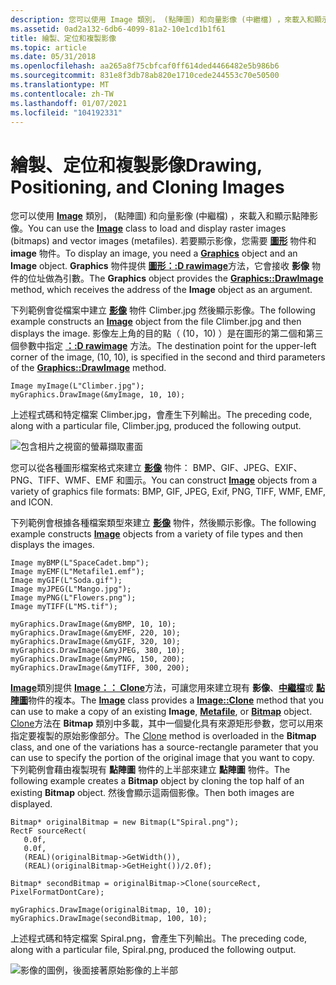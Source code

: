 ```yaml
---
description: 您可以使用 Image 類別， (點陣圖) 和向量影像 (中繼檔) ，來載入和顯示點陣影像。
ms.assetid: 0ad2a132-6db6-4099-81a2-10e1cd1b1f61
title: 繪製、定位和複製影像
ms.topic: article
ms.date: 05/31/2018
ms.openlocfilehash: aa265a8f75cbfcaf0ff614ded4466482e5b986b6
ms.sourcegitcommit: 831e8f3db78ab820e1710cede244553c70e50500
ms.translationtype: MT
ms.contentlocale: zh-TW
ms.lasthandoff: 01/07/2021
ms.locfileid: "104192331"
---
```

# <a name="drawing-positioning-and-cloning-images"></a><span data-ttu-id="faaea-103">繪製、定位和複製影像</span><span class="sxs-lookup"><span data-stu-id="faaea-103">Drawing, Positioning, and Cloning Images</span></span>

<span data-ttu-id="faaea-104">您可以使用 [**Image**](/windows/win32/api/gdiplusheaders/nl-gdiplusheaders-image) 類別， (點陣圖) 和向量影像 (中繼檔) ，來載入和顯示點陣影像。</span><span class="sxs-lookup"><span data-stu-id="faaea-104">You can use the [**Image**](/windows/win32/api/gdiplusheaders/nl-gdiplusheaders-image) class to load and display raster images (bitmaps) and vector images (metafiles).</span></span> <span data-ttu-id="faaea-105">若要顯示影像，您需要 [**圖形**](/windows/win32/api/gdiplusgraphics/nl-gdiplusgraphics-graphics) 物件和 **image** 物件。</span><span class="sxs-lookup"><span data-stu-id="faaea-105">To display an image, you need a [**Graphics**](/windows/win32/api/gdiplusgraphics/nl-gdiplusgraphics-graphics) object and an **Image** object.</span></span> <span data-ttu-id="faaea-106">**Graphics** 物件提供 [**圖形：:D rawimage**](/windows/win32/api/gdiplusgraphics/nf-gdiplusgraphics-graphics-drawimage(inimage_inint_inint))方法，它會接收 **影像** 物件的位址做為引數。</span><span class="sxs-lookup"><span data-stu-id="faaea-106">The **Graphics** object provides the [**Graphics::DrawImage**](/windows/win32/api/gdiplusgraphics/nf-gdiplusgraphics-graphics-drawimage(inimage_inint_inint)) method, which receives the address of the **Image** object as an argument.</span></span>

<span data-ttu-id="faaea-107">下列範例會從檔案中建立 [**影像**](/windows/win32/api/gdiplusheaders/nl-gdiplusheaders-image) 物件 Climber.jpg 然後顯示影像。</span><span class="sxs-lookup"><span data-stu-id="faaea-107">The following example constructs an [**Image**](/windows/win32/api/gdiplusheaders/nl-gdiplusheaders-image) object from the file Climber.jpg and then displays the image.</span></span> <span data-ttu-id="faaea-108">影像左上角的目的點（ (10，10) ）是在圖形的第二個和第三個參數中指定 [**：:D rawimage**](/windows/win32/api/gdiplusgraphics/nf-gdiplusgraphics-graphics-drawimage(inimage_inint_inint)) 方法。</span><span class="sxs-lookup"><span data-stu-id="faaea-108">The destination point for the upper-left corner of the image, (10, 10), is specified in the second and third parameters of the [**Graphics::DrawImage**](/windows/win32/api/gdiplusgraphics/nf-gdiplusgraphics-graphics-drawimage(inimage_inint_inint)) method.</span></span>


```
Image myImage(L"Climber.jpg");
myGraphics.DrawImage(&myImage, 10, 10);
```



<span data-ttu-id="faaea-109">上述程式碼和特定檔案 Climber.jpg，會產生下列輸出。</span><span class="sxs-lookup"><span data-stu-id="faaea-109">The preceding code, along with a particular file, Climber.jpg, produced the following output.</span></span>

![包含相片之視窗的螢幕擷取畫面](images/aboutgdip03-art04.png)

<span data-ttu-id="faaea-111">您可以從各種圖形檔案格式來建立 [**影像**](/windows/win32/api/gdiplusheaders/nl-gdiplusheaders-image) 物件： BMP、GIF、JPEG、EXIF、PNG、TIFF、WMF、EMF 和圖示。</span><span class="sxs-lookup"><span data-stu-id="faaea-111">You can construct [**Image**](/windows/win32/api/gdiplusheaders/nl-gdiplusheaders-image) objects from a variety of graphics file formats: BMP, GIF, JPEG, Exif, PNG, TIFF, WMF, EMF, and ICON.</span></span>

<span data-ttu-id="faaea-112">下列範例會根據各種檔案類型來建立 [**影像**](/windows/win32/api/gdiplusheaders/nl-gdiplusheaders-image) 物件，然後顯示影像。</span><span class="sxs-lookup"><span data-stu-id="faaea-112">The following example constructs [**Image**](/windows/win32/api/gdiplusheaders/nl-gdiplusheaders-image) objects from a variety of file types and then displays the images.</span></span>


```
Image myBMP(L"SpaceCadet.bmp");
Image myEMF(L"Metafile1.emf");
Image myGIF(L"Soda.gif");
Image myJPEG(L"Mango.jpg");
Image myPNG(L"Flowers.png");
Image myTIFF(L"MS.tif");

myGraphics.DrawImage(&myBMP, 10, 10);
myGraphics.DrawImage(&myEMF, 220, 10);
myGraphics.DrawImage(&myGIF, 320, 10);
myGraphics.DrawImage(&myJPEG, 380, 10);
myGraphics.DrawImage(&myPNG, 150, 200);
myGraphics.DrawImage(&myTIFF, 300, 200);
```



<span data-ttu-id="faaea-113">[**Image**](/windows/win32/api/gdiplusheaders/nl-gdiplusheaders-image)類別提供 [**Image：： Clone**](/windows/win32/api/Gdiplusheaders/nf-gdiplusheaders-image-clone)方法，可讓您用來建立現有 **影像**、[**中繼檔**](/windows/win32/api/gdiplusheaders/nl-gdiplusheaders-metafile)或 [**點陣圖**](/windows/win32/api/gdiplusheaders/nl-gdiplusheaders-bitmap)物件的複本。</span><span class="sxs-lookup"><span data-stu-id="faaea-113">The [**Image**](/windows/win32/api/gdiplusheaders/nl-gdiplusheaders-image) class provides a [**Image::Clone**](/windows/win32/api/Gdiplusheaders/nf-gdiplusheaders-image-clone) method that you can use to make a copy of an existing **Image**, [**Metafile**](/windows/win32/api/gdiplusheaders/nl-gdiplusheaders-metafile), or [**Bitmap**](/windows/win32/api/gdiplusheaders/nl-gdiplusheaders-bitmap) object.</span></span> <span data-ttu-id="faaea-114">[Clone](/windows/win32/api/gdiplusheaders/nf-gdiplusheaders-bitmap-clone(inconstrectf__inpixelformat))方法在 **Bitmap** 類別中多載，其中一個變化具有來源矩形參數，您可以用來指定要複製的原始影像部分。</span><span class="sxs-lookup"><span data-stu-id="faaea-114">The [Clone](/windows/win32/api/gdiplusheaders/nf-gdiplusheaders-bitmap-clone(inconstrectf__inpixelformat)) method is overloaded in the **Bitmap** class, and one of the variations has a source-rectangle parameter that you can use to specify the portion of the original image that you want to copy.</span></span> <span data-ttu-id="faaea-115">下列範例會藉由複製現有 **點陣圖** 物件的上半部來建立 **點陣圖** 物件。</span><span class="sxs-lookup"><span data-stu-id="faaea-115">The following example creates a **Bitmap** object by cloning the top half of an existing **Bitmap** object.</span></span> <span data-ttu-id="faaea-116">然後會顯示這兩個影像。</span><span class="sxs-lookup"><span data-stu-id="faaea-116">Then both images are displayed.</span></span>


```
Bitmap* originalBitmap = new Bitmap(L"Spiral.png");
RectF sourceRect(
   0.0f,
   0.0f, 
   (REAL)(originalBitmap->GetWidth()), 
   (REAL)(originalBitmap->GetHeight())/2.0f);

Bitmap* secondBitmap = originalBitmap->Clone(sourceRect, PixelFormatDontCare);

myGraphics.DrawImage(originalBitmap, 10, 10);
myGraphics.DrawImage(secondBitmap, 100, 10);
```



<span data-ttu-id="faaea-117">上述程式碼和特定檔案 Spiral.png，會產生下列輸出。</span><span class="sxs-lookup"><span data-stu-id="faaea-117">The preceding code, along with a particular file, Spiral.png, produced the following output.</span></span>

![影像的圖例，後面接著原始影像的上半部](images/aboutgdip03-art05.png)

 

 
